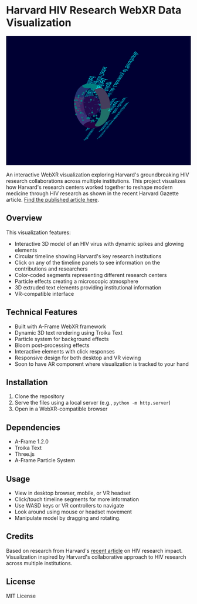 # Harvard HIV Research WebXR Data Visualization

![Harvard Institution HIV Data Visualization](https://github.com/CharityEverett/hiv/blob/75ed2e0963e6750ab361d8ebef4162e0401542d4/assets/screenshot.png)

An interactive WebXR visualization exploring Harvard's groundbreaking HIV research collaborations across multiple institutions. This project visualizes how Harvard's research centers worked together to reshape modern medicine through HIV research as shown in the recent Harvard Gazette article. [Find the published article here](https://news.harvard.edu/gazette/story/2024/11/how-hiv-research-has-reshaped-modern-medicine/).

## Overview

This visualization features:
- Interactive 3D model of an HIV virus with dynamic spikes and glowing elements
- Circular timeline showing Harvard's key research institutions
- Click on any of the timeline panels to see information on the contributions and researchers
- Color-coded segments representing different research centers
- Particle effects creating a microscopic atmosphere
- 3D extruded text elements providing institutional information
- VR-compatible interface

## Technical Features

- Built with A-Frame WebXR framework
- Dynamic 3D text rendering using Troika Text
- Particle system for background effects
- Bloom post-processing effects
- Interactive elements with click responses
- Responsive design for both desktop and VR viewing
- Soon to have AR component where visualization is tracked to your hand

## Installation

1. Clone the repository
2. Serve the files using a local server (e.g., `python -m http.server`)
3. Open in a WebXR-compatible browser

## Dependencies

- A-Frame 1.2.0
- Troika Text
- Three.js
- A-Frame Particle System

## Usage

- View in desktop browser, mobile, or VR headset
- Click/touch timeline segments for more information
- Use WASD keys or VR controllers to navigate
- Look around using mouse or headset movement
- Manipulate model by dragging and rotating. 

## Credits

Based on research from Harvard's [recent article](https://news.harvard.edu/gazette/story/2024/11/how-hiv-research-has-reshaped-modern-medicine/) on HIV research impact. Visualization inspired by Harvard's collaborative approach to HIV research across multiple institutions.

## License

MIT License
